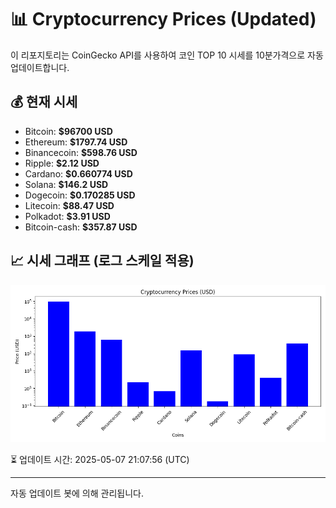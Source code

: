 
# 📊 Cryptocurrency Prices (Updated)

이 리포지토리는 CoinGecko API를 사용하여 코인 TOP 10 시세를 10분가격으로 자동 업데이트합니다.

## 💰 현재 시세
- Bitcoin: **$96700 USD**
- Ethereum: **$1797.74 USD**
- Binancecoin: **$598.76 USD**
- Ripple: **$2.12 USD**
- Cardano: **$0.660774 USD**
- Solana: **$146.2 USD**
- Dogecoin: **$0.170285 USD**
- Litecoin: **$88.47 USD**
- Polkadot: **$3.91 USD**
- Bitcoin-cash: **$357.87 USD**

## 📈 시세 그래프 (로그 스케일 적용)
![Crypto Prices](crypto_prices.png)

⏳ 업데이트 시간: 2025-05-07 21:07:56 (UTC)

---
자동 업데이트 봇에 의해 관리됩니다.
